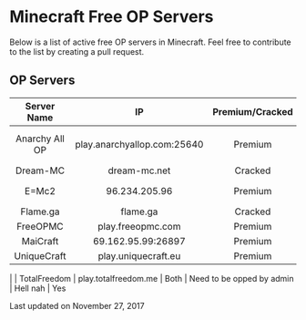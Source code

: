 # Minecraft Free OP Servers
Below is a list of active free OP servers in Minecraft. Feel free to contribute to the list by creating a pull request.

## OP Servers

|    Server Name   |               IP              | Premium/Cracked |         Instant OP        |   Griefing  | Free WorldEdit |
|:----------------:|:-----------------------------:|:---------------:|:-------------------------:|:-----------:|:--------------:|
|  Anarchy All OP  |  play.anarchyallop.com:25640  |     Premium     | No, registration required | Not allowed |       No       |
|     Dream-MC     |          dream-mc.net         |     Cracked     |            Yes            |   Allowed   |       No       |
|       E=Mc2      |         96.234.205.96         |     Premium     |            Yes            | Not allowed |      Yes       |
|     Flame.ga     |            flame.ga           |     Cracked     |            Yes            |   Allowed   |      Yes       |
|     FreeOPMC     |       play.freeopmc.com       |     Premium     |            Yes            |   Allowed   |      Yes       |
|     MaiCraft     |       69.162.95.99:26897      |     Premium     |            Yes            |   Allowed   |      Yes       |
|    UniqueCraft   |      play.uniquecraft.eu      |     Premium     |            Yes            |   Allowed   |       No 
|
|   TotalFreedom   |      play.totalfreedom.me     |     Both        | Need to be opped by admin |   Hell nah  |       Yes    


Last updated on November 27, 2017
